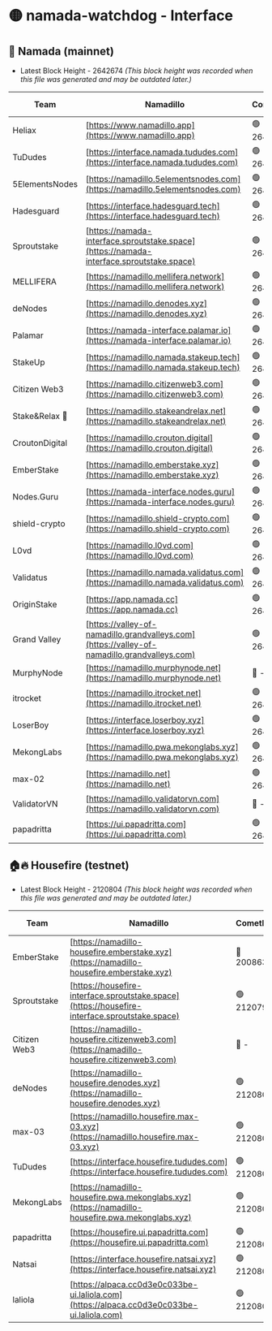# 🟡 namada-watchdog - Interface

## 🚀 Namada (mainnet)
- Latest Block Height - 2642674 *(This block height was recorded when this file was generated and may be outdated later.)*

| Team | Namadillo | CometBFT | Indexer | MASP Indexer |
|-|-|-|-|-|
| Heliax | [https://www.namadillo.app](https://www.namadillo.app) | 🟢 2642653 | 🟢 2642653 | 🟢 2642653 |
| TuDudes | [https://interface.namada.tududes.com](https://interface.namada.tududes.com) | 🟢 2642653 | 🟢 2642653 | 🟢 2642653 |
| 5ElementsNodes | [https://namadillo.5elementsnodes.com](https://namadillo.5elementsnodes.com) | 🟢 2642654 | 🟢 2642654 | 🟢 2642654 |
| Hadesguard | [https://interface.hadesguard.tech](https://interface.hadesguard.tech) | 🟢 2642655 | 🟢 2642654 | 🟢 2642655 |
| Sproutstake | [https://namada-interface.sproutstake.space](https://namada-interface.sproutstake.space) | 🟢 2642655 | 🟢 2642655 | 🟢 2642655 |
| MELLIFERA | [https://namadillo.mellifera.network](https://namadillo.mellifera.network) | 🟢 2642656 | 🟢 2642656 | 🟢 2642657 |
| deNodes | [https://namadillo.denodes.xyz](https://namadillo.denodes.xyz) | 🟢 2642657 | 🟢 2642657 | 🟢 2642657 |
| Palamar | [https://namada-interface.palamar.io](https://namada-interface.palamar.io) | 🟢 2642658 | 🟢 2642658 | 🟢 2642658 |
| StakeUp | [https://namadillo.namada.stakeup.tech](https://namadillo.namada.stakeup.tech) | 🟢 2642659 | 🟢 2642659 | 🟢 2642659 |
| Citizen Web3 | [https://namadillo.citizenweb3.com](https://namadillo.citizenweb3.com) | 🟢 2642660 | 🟢 2642660 | 🟢 2642660 |
| Stake&Relax 🦥 | [https://namadillo.stakeandrelax.net](https://namadillo.stakeandrelax.net) | 🟢 2642660 | 🟢 2642660 | 🟢 2642661 |
| CroutonDigital | [https://namadillo.crouton.digital](https://namadillo.crouton.digital) | 🟢 2642661 | 🟢 2642661 | 🟢 2642661 |
| EmberStake | [https://namadillo.emberstake.xyz](https://namadillo.emberstake.xyz) | 🟢 2642662 | 🟢 2642662 | 🟢 2642662 |
| Nodes.Guru | [https://namada-interface.nodes.guru](https://namada-interface.nodes.guru) | 🟢 2642662 | 🟢 2642662 | 🟢 2642663 |
| shield-crypto | [https://namadillo.shield-crypto.com](https://namadillo.shield-crypto.com) | 🟢 2642663 | 🟢 2642663 | 🟢 2642663 |
| L0vd | [https://namadillo.l0vd.com](https://namadillo.l0vd.com) | 🟢 2642664 | 🟢 2642664 | 🟢 2642664 |
| Validatus | [https://namadillo.namada.validatus.com](https://namadillo.namada.validatus.com) | 🟢 2642665 | 🟢 2642665 | 🟢 2642665 |
| OriginStake | [https://app.namada.cc](https://app.namada.cc) | 🟢 2642666 | 🟢 2642666 | 🟢 2642666 |
| Grand Valley | [https://valley-of-namadillo.grandvalleys.com](https://valley-of-namadillo.grandvalleys.com) | 🟢 2642666 | 🟢 2642666 | 🟢 2642666 |
| MurphyNode | [https://namadillo.murphynode.net](https://namadillo.murphynode.net) | 🔴 - | 🔴 - | 🔴 - |
| itrocket | [https://namadillo.itrocket.net](https://namadillo.itrocket.net) | 🟢 2642669 | 🟢 2642669 | 🟢 2642669 |
| LoserBoy | [https://interface.loserboy.xyz](https://interface.loserboy.xyz) | 🟢 2642669 | 🟢 2642669 | 🟢 2642669 |
| MekongLabs | [https://namadillo.pwa.mekonglabs.xyz](https://namadillo.pwa.mekonglabs.xyz) | 🟢 2642670 | 🟢 2642670 | 🟢 2642670 |
| max-02 | [https://namadillo.net](https://namadillo.net) | 🟢 2642671 | 🟢 2642671 | 🟢 2642671 |
| ValidatorVN | [https://namadillo.validatorvn.com](https://namadillo.validatorvn.com) | 🔴 - | 🔴 - | 🔴 - |
| papadritta | [https://ui.papadritta.com](https://ui.papadritta.com) | 🟢 2642674 | 🟢 2642674 | 🟢 2642674 |

## 🏠🔥 Housefire (testnet)
- Latest Block Height - 2120804 *(This block height was recorded when this file was generated and may be outdated later.)*

| Team | Namadillo | CometBFT | Indexer | MASP Indexer |
|-|-|-|-|-|
| EmberStake | [https://namadillo-housefire.emberstake.xyz](https://namadillo-housefire.emberstake.xyz) | 🔴 2008636 | 🔴 - | 🔴 - |
| Sproutstake | [https://housefire-interface.sproutstake.space](https://housefire-interface.sproutstake.space) | 🟢 2120798 | 🟢 2120798 | 🟢 2120798 |
| Citizen Web3 | [https://namadillo-housefire.citizenweb3.com](https://namadillo-housefire.citizenweb3.com) | 🔴 - | 🟢 2120800 | 🟢 2120800 |
| deNodes | [https://namadillo-housefire.denodes.xyz](https://namadillo-housefire.denodes.xyz) | 🟢 2120800 | 🟢 2120800 | 🟢 2120800 |
| max-03 | [https://namadillo.housefire.max-03.xyz](https://namadillo.housefire.max-03.xyz) | 🟢 2120801 | 🟢 2120801 | 🟢 2120801 |
| TuDudes | [https://interface.housefire.tududes.com](https://interface.housefire.tududes.com) | 🟢 2120802 | 🟢 2120802 | 🟢 2120802 |
| MekongLabs | [https://namadillo-housefire.pwa.mekonglabs.xyz](https://namadillo-housefire.pwa.mekonglabs.xyz) | 🟢 2120802 | 🟢 2120802 | 🟢 2120802 |
| papadritta | [https://housefire.ui.papadritta.com](https://housefire.ui.papadritta.com) | 🟢 2120803 | 🟢 2120803 | 🟢 2120802 |
| Natsai | [https://interface.housefire.natsai.xyz](https://interface.housefire.natsai.xyz) | 🟢 2120803 | 🟢 2120803 | 🟢 2120804 |
| laliola | [https://alpaca.cc0d3e0c033be-ui.laliola.com](https://alpaca.cc0d3e0c033be-ui.laliola.com) | 🟢 2120804 | 🟢 2120804 | 🟢 2120804 |

